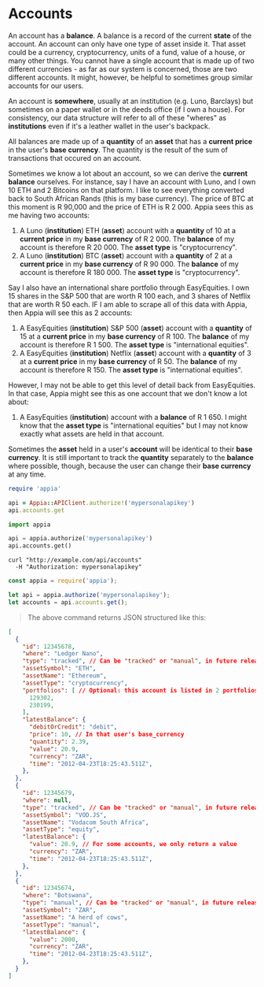 # Accounts

An account has a **balance**. A balance is a record of the current **state** of the account. An account can only have one type of asset inside it. That asset could be a currency, cryptocurrency, units of a fund, value of a house, or many other things. You cannot have a single account that is made up of two different currencies - as far as our system is concerned, those are two different accounts. It might, however, be helpful to sometimes group similar accounts for our users.

An account is **somewhere**, usually at an institution (e.g. Luno, Barclays) but sometimes on a paper wallet or in the deeds office (if I own a house). For consistency, our data structure will refer to all of these "wheres" as **institutions** even if it's a leather wallet in the user's backpack.

All balances are made up of a **quantity** of an **asset** that has a **current price** in the user's **base currency**. The quantity is the result of the sum of transactions that occured on an account.

Sometimes we know a lot about an account, so we can derive the **current balance** ourselves. For instance, say I have an account with Luno, and I own 10 ETH and 2 Bitcoins on that platform. I like to see everything converted back to South African Rands (this is my base currency). The price of BTC at this moment is R 90,000 and the price of ETH is R 2 000. Appia sees this as me having two accounts:

  1. A Luno (**institution**) ETH (**asset**) account with a **quantity** of 10 at a **current price** in my **base currency** of R 2 000. The **balance** of my account is therefore R 20 000. The **asset type** is "cryptocurrency".
  2. A Luno (**institution**) BTC (**asset**) account with a **quantity** of 2 at a **current price** in my **base currency** of R 90 000. The **balance** of my account is therefore R 180 000. The **asset type** is "cryptocurrency".

Say I also have an international share portfolio through EasyEquities. I own 15 shares in the S&P 500 that are worth R 100 each, and 3 shares of Netflix that are worth R 50 each. IF I am able to scrape all of this data with Appia, then Appia will see this as 2 accounts:

  1. A EasyEquities (**institution**) S&P 500 (**asset**) account with a **quantity** of 15 at a **current price** in my **base currency** of R 100. The **balance** of my account is therefore R 1 500. The **asset type** is "international equities".
  2. A EasyEquities (**institution**) Netflix (**asset**) account with a **quantity** of 3 at a **current price** in my **base currency** of R 50. The **balance** of my account is therefore R 150. The **asset type** is "international equities".

However, I may not be able to get this level of detail back from EasyEquities. In that case, Appia might see this as one account that we don't know a lot about:

  1. A EasyEquities (**institution**) account with a **balance** of R 1 650. I might know that the **asset type** is "international equities" but I may not know exactly what assets are held in that account.

Sometimes the **asset** held in a user's **account** will be identical to their **base currency**. It is still important to track the **quantity** separately to the **balance** where possible, though, because the user can change their **base currency** at any time.


```ruby
require 'appia'

api = Appia::APIClient.authorize!('mypersonalapikey')
api.accounts.get
```

```python
import appia

api = appia.authorize('mypersonalapikey')
api.accounts.get()
```

```shell
curl "http://example.com/api/accounts"
  -H "Authorization: mypersonalapikey"
```

```javascript
const appia = require('appia');

let api = appia.authorize('mypersonalapikey');
let accounts = api.accounts.get();
```

> The above command returns JSON structured like this:

```json
[
  {
    "id": 12345678,
    "where": "Ledger Nano",
    "type": "tracked", // Can be "tracked" or "manual", in future releases, could be "linked"
    "assetSymbol": "ETH",
    "assetName": "Ethereum",
    "assetType": "cryptocurrency",
    "portfolios": [ // Optional: this account is listed in 2 portfolios
      129302,
      230199,
    ],
    "latestBalance": {
      "debitOrCredit": "debit",
      "price": 10, // In that user's base_currency
      "quantity": 2.39,
      "value": 20.9,
      "currency": "ZAR",
      "time": "2012-04-23T18:25:43.511Z",
    },
  },
  {
    "id": 12345679,
    "where": null,
    "type": "tracked", // Can be "tracked" or "manual", in future releases, could be "linked"
    "assetSymbol": "VOD.JS",
    "assetName": "Vodacom South Africa",
    "assetType": "equity",
    "latestBalance": {
      "value": 20.9, // For some accounts, we only return a value
      "currency": "ZAR",
      "time": "2012-04-23T18:25:43.511Z",
    },
  },
  {
    "id": 12345674,
    "where": "Botswana",
    "type": "manual", // Can be "tracked" or "manual", in future releases, could be "linked"
    "assetSymbol": "ZAR",
    "assetName": "A herd of cows",
    "assetType": "manual",
    "latestBalance": {
      "value": 2000,
      "currency": "ZAR",
      "time": "2012-04-23T18:25:43.511Z",
    },
  }
]
```